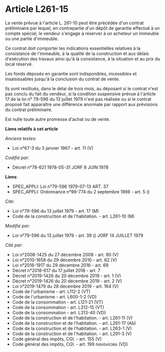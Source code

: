 # Article L261-15

La vente prévue à l'article L. 261-10 peut être précédée d'un contrat préliminaire par lequel, en contrepartie d'un dépôt de
garantie effectué à un compte spécial, le vendeur s'engage à réserver à un acheteur un immeuble ou une partie d'immeuble.

Ce contrat doit comporter les indications essentielles relatives à la consistance de l'immeuble, à la qualité de la
construction et aux délais d'exécution des travaux ainsi qu'à la consistance, à la situation et au prix du local réservé.

Les fonds déposés en garantie sont indisponibles, incessibles et insaisissables jusqu'à la conclusion du contrat de vente.

Ils sont restitués, dans le délai de trois mois, au déposant si le contrat n'est pas conclu du fait du vendeur, si la
condition suspensive prévue à l'article 17 de la loi n° 79-596 du 13 juillet 1979 n'est pas réalisée ou si le contrat proposé
fait apparaître une différence anormale par rapport aux prévisions du contrat préliminaire.

Est nulle toute autre promesse d'achat ou de vente.

**Liens relatifs à cet article**

_Anciens textes_:

  - Loi n°67-3 du 3 janvier 1967 - art. 11 (V)

_Codifié par_:

  - Décret n°78-621 1978-05-31 JORF 8 JUIN 1978

**Liens**:

  - SPEC_APPLI: Loi n°79-596 1979-07-13 ART. 37
  - SPEC_APPLI: Ordonnance n°98-774 du 2 septembre 1998 - art. 5 ()

_Cite_:

  - Loi n°79-596 du 13 juillet 1979 - art. 17 (M)
  - Code de la construction et de l'habitation. - art. L261-10 (M)

_Modifié par_:

  - Loi n°79-596 du 13 juillet 1979 - art. 39 () JORF 14 JUILLET 1979

_Cité par_:

  - Loi n°2008-1425 du 27 décembre 2008 - art. 90 (V)
  - Loi n°2010-1658 du 29 décembre 2010 - art. 62 (V)
  - Loi n°2016-1917 du 29 décembre 2016 - art. 69
  - Décret n°2018-617 du 17 juillet 2018 - art. 7
  - Décret n°2019-1426 du 20 décembre 2019 - art. 1 (V)
  - Décret n°2019-1426 du 20 décembre 2019 - art. 2 (V)
  - Loi n°2019-1479 du 28 décembre 2019 - art. 164 (V)
  - Code de l'urbanisme - art. L112-2 (VT)
  - Code de l'urbanisme - art. L600-1-2 (VD)
  - Code de la consommation - art. L121-21 (VT)
  - Code de la consommation - art. L312-15 (VT)
  - Code de la consommation - art. L313-40 (VD)
  - Code de la construction et de l'habitation. - art. L261-11 (V)
  - Code de la construction et de l'habitation. - art. L261-17 (Ab)
  - Code de la construction et de l'habitation. - art. L263-1 (V)
  - Code de la construction et de l'habitation. - art. L291-3 (V)
  - Code général des impôts, CGI. - art. 155 (V)
  - Code général des impôts, CGI. - art. 199 novovicies (VD)
